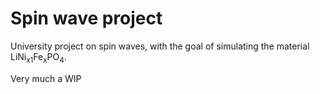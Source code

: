# Spin wave project
University project on spin waves, with the goal of simulating the material LiNi<sub>x1</sub>Fe<sub>x</sub>PO<sub>4</sub>.

Very much a WIP

